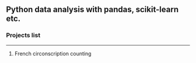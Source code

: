 ## Python data analysis with pandas, scikit-learn etc.

### Projects list
___
1. French circonscription counting
